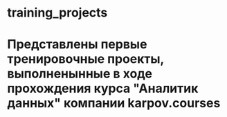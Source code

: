 # training_projects
# Представлены первые тренировочные проекты, выполненынные в ходе прохождения курса "Аналитик данных" компании karpov.courses
